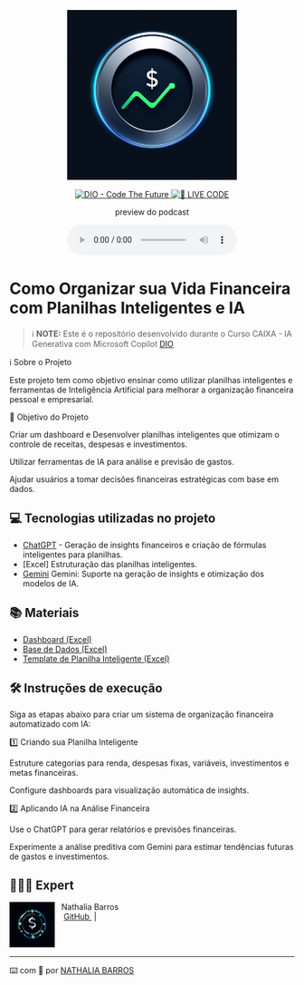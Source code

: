 <p align="center">
<a href="https://dio.me/">
<img 
    src="imagem_gerada (8).png" 
    width="300"    
alt="🔴 LIVE CODE">
</a>
</p>

<p align="center">
<a href="https://github.com/nathalia105/Dashboard_Financeiro/blob/main/README.MD">
    <img 
        src="https://img.shields.io/badge/DIO-Code_The_Future-28DA77?logo=youtube" 
        alt="DIO - Code The Future">
</a>
<a href="https://github.com/nathalia105/Dashboard_Financeiro/blob/main/README.MD">
<img 
    src="https://img.shields.io/badge/🔴_LIVE_CODE-FF5E72" 
    alt="🔴 LIVE CODE">
</a>
</p>

<p align="center">
    preview do podcast
</p>

<div align="center">
    <audio src="output/podcast.MP3" controls title="Podcast "></audio>
</div>

# Como Organizar sua Vida Financeira com Planilhas Inteligentes e IA


 > ℹ️ **NOTE:** Este é o repositório desenvolvido durante o Curso CAIXA - IA Generativa com Microsoft Copilot [DIO](https://dio.me)

ℹ️ Sobre o Projeto

Este projeto tem como objetivo ensinar como utilizar planilhas inteligentes e ferramentas de Inteligência Artificial para melhorar a organização financeira pessoal e empresarial.

🎯 Objetivo do Projeto

Criar um dashboard e Desenvolver planilhas inteligentes que otimizam o controle de receitas, despesas e investimentos.

Utilizar ferramentas de IA para análise e previsão de gastos.

Ajudar usuários a tomar decisões financeiras estratégicas com base em dados.

## 💻 Tecnologias utilizadas no projeto

- [ChatGPT](https://chat.openai.com/) - Geração de insights financeiros e criação de fórmulas inteligentes para planilhas.
- [Excel] Estruturação das planilhas inteligentes.
- [Gemini](https://gemini.google.com/app?hl=pt-BR) Gemini: Suporte na geração de insights e otimização dos modelos de IA.

## 📚 Materiais

- [Dashboard (Excel)](https://github.com/nathalia105/Dashboard_Financeiro/raw/eebfdc9f876d2b24fda9ead87b635257b22d872d/Dashboard%20Financeiro.xlsx)
- [Base de Dados (Excel)](https://github.com/nathalia105/Dashboard_Financeiro/raw/refs/heads/main/base%20de%20dados.xlsx)
- [Template de Planilha Inteligente (Excel)](https://github.com/nathalia105/Dashboard_Financeiro/raw/refs/heads/main/Pasta1.xlsxx)


## 🛠️ Instruções de execução

Siga as etapas abaixo para criar um sistema de organização financeira automatizado com IA:

1️⃣ Criando sua Planilha Inteligente

Estruture categorias para renda, despesas fixas, variáveis, investimentos e metas financeiras.

Configure dashboards para visualização automática de insights.

2️⃣ Aplicando IA na Análise Financeira

Use o ChatGPT para gerar relatórios e previsões financeiras.

Experimente a análise preditiva com Gemini para estimar tendências futuras de gastos e investimentos.

## 👩🏿‍💻 Expert

<p>
    <img 
      align=left 
      margin=10 
      width=80 
      src="https://raw.githubusercontent.com/nathalia105/Dashboard_Financeiro/refs/heads/main/imagem_gerada%20(6).png"
    />
    <p>&nbsp&nbsp&nbspNathalia Barros<br>
    &nbsp&nbsp&nbsp
    <a 
        href="README.MD">
        GitHub
    </a>
    &nbsp;|&nbsp;
</p>
<br/><br/>
<p>

---

⌨️ com 💜 por [NATHALIA BARROS](README.MD)

